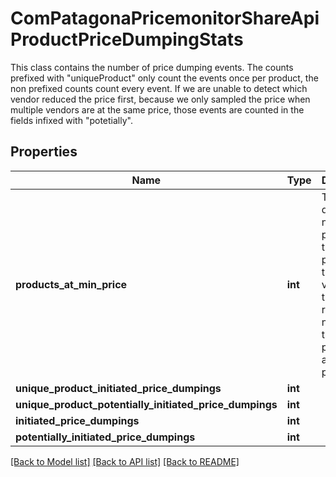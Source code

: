 # ComPatagonaPricemonitorShareApiProductPriceDumpingStats

This class contains the number of price dumping events. The counts prefixed with \"uniqueProduct\" only count the events once per product, the non prefixed counts count every event. If we are unable to detect which vendor reduced the price first, because we only sampled the price when multiple vendors are at the same price, those events are counted in the fields infixed with \"potetially\".
## Properties
Name | Type | Description | Notes
------------ | ------------- | ------------- | -------------
**products_at_min_price** | **int** | This field denotes the number of products at the min price from the queried vendors, at the respective newest timestamp per domain and product. | 
**unique_product_initiated_price_dumpings** | **int** |  | 
**unique_product_potentially_initiated_price_dumpings** | **int** |  | 
**initiated_price_dumpings** | **int** |  | 
**potentially_initiated_price_dumpings** | **int** |  | 

[[Back to Model list]](../README.md#documentation-for-models) [[Back to API list]](../README.md#documentation-for-api-endpoints) [[Back to README]](../README.md)


